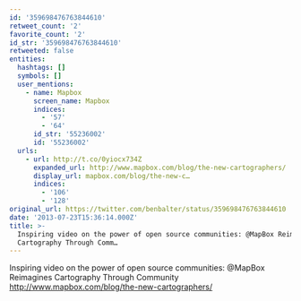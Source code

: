 ```yaml
---
id: '359698476763844610'
retweet_count: '2'
favorite_count: '2'
id_str: '359698476763844610'
retweeted: false
entities:
  hashtags: []
  symbols: []
  user_mentions:
    - name: Mapbox
      screen_name: Mapbox
      indices:
        - '57'
        - '64'
      id_str: '55236002'
      id: '55236002'
  urls:
    - url: http://t.co/0yiocx734Z
      expanded_url: http://www.mapbox.com/blog/the-new-cartographers/
      display_url: mapbox.com/blog/the-new-c…
      indices:
        - '106'
        - '128'
original_url: https://twitter.com/benbalter/status/359698476763844610
date: '2013-07-23T15:36:14.000Z'
title: >-
  Inspiring video on the power of open source communities: @MapBox Reimagines
  Cartography Through Comm…
---
```


Inspiring video on the power of open source communities: @MapBox Reimagines Cartography Through Community http://www.mapbox.com/blog/the-new-cartographers/